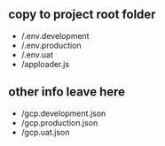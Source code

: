 ## copy to project root folder
- <web-template>/.env.development
- <web-template>/.env.production
- <web-template>/.env.uat
- <web-template>/apploader.js

## other info leave here
- <web-template>/gcp.development.json
- <web-template>/gcp.production.json
- <web-template>/gcp.uat.json
